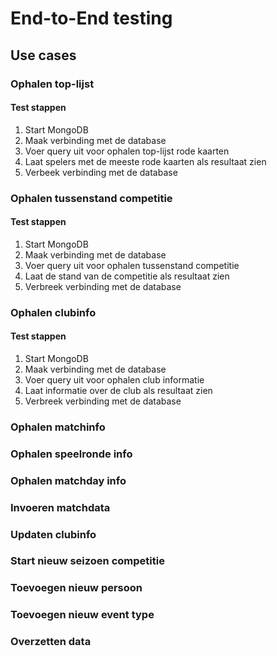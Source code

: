# End-to-End testing

## Use cases

### Ophalen top-lijst

#### Test stappen

1. Start MongoDB
2. Maak verbinding met de database
3. Voer query uit voor ophalen top-lijst rode kaarten
4. Laat spelers met de meeste rode kaarten als resultaat zien
5. Verbeek verbinding met de database

### Ophalen tussenstand competitie

#### Test stappen

1. Start MongoDB
2. Maak verbinding met de database
3. Voer query uit voor ophalen tussenstand competitie
4. Laat de stand van de competitie als resultaat zien
5. Verbreek verbinding met de database

### Ophalen clubinfo

#### Test stappen

1. Start MongoDB
2. Maak verbinding met de database
3. Voer query uit voor ophalen club informatie
4. Laat informatie over de club als resultaat zien
5. Verbreek verbinding met de database

### Ophalen matchinfo

### Ophalen speelronde info

### Ophalen matchday info

### Invoeren matchdata

### Updaten clubinfo

### Start nieuw seizoen competitie

### Toevoegen nieuw persoon

### Toevoegen nieuw event type

### Overzetten data